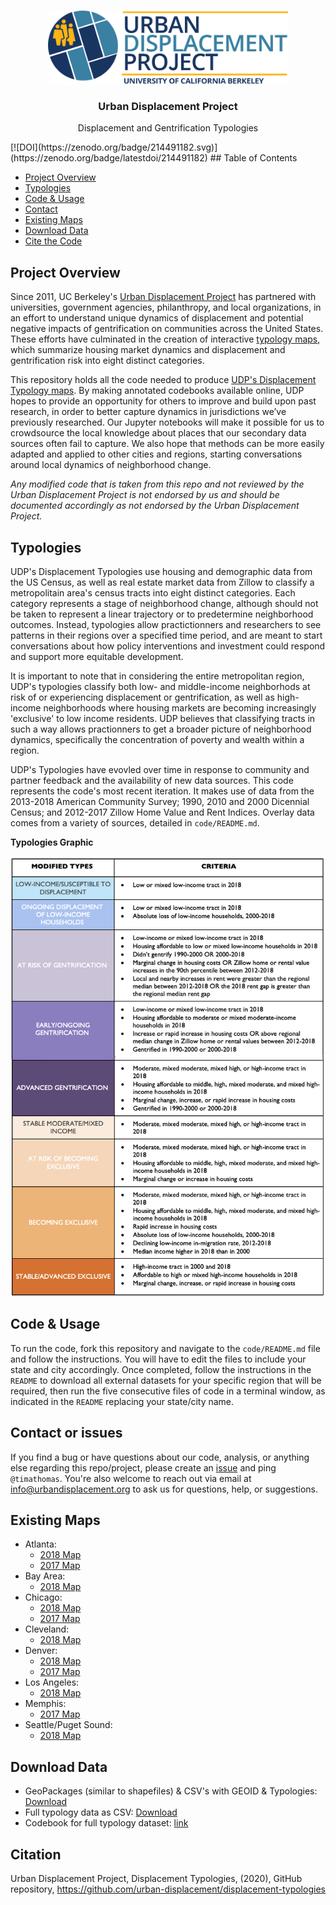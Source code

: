 
<!-- PROJECT LOGO -->
<br />
<p align="center">
  <a href='https://www.urbandisplacement.org/'>
  	<img src='.assets/images/blue_udp_logo.png' align="top" height="120">
  </a>

  <h3 align="center">Urban Displacement Project</h3>
  <p align="center"> 
  	Displacement and Gentrification Typologies
   	<br />
   </p>
</p>
[![DOI](https://zenodo.org/badge/214491182.svg)](https://zenodo.org/badge/latestdoi/214491182)
<!-- TABLE OF CONTENTS -->
## Table of Contents

* [Project Overview](#project-overview)
* [Typologies](#typologies)
* [Code & Usage](#Code-&-Usage)
* [Contact](#contact)
* [Existing Maps](#existing-maps)
* [Download Data](#download-data)
* [Cite the Code](#citation)

<!-- ABOUT THE PROJECT -->
## Project Overview

Since 2011, UC Berkeley's [Urban Displacement Project](https://urbandisplacement.org) has partnered with universities, government agencies, philanthropy, and local organizations, in an effort to understand unique dynamics of displacement and potential negative impacts of gentrification on communities across the United States.  These efforts have culminated in the creation of interactive [typology maps](https://urbandisplacement.org), which summarize housing market dynamics and displacement and gentrification risk into eight distinct categories. 
 
This repository holds all the code needed to produce [UDP's Displacement Typology maps](https://urbandisplacement.org). By making annotated codebooks available online, UDP hopes to provide an opportunity for others to improve and build upon past research, in order to better capture dynamics in jurisdictions we’ve previously researched. Our Jupyter notebooks will make it possible for us to crowdsource the local knowledge about places that our secondary data sources often fail to capture. We also hope that methods can be more easily adapted and applied to other cities and regions, starting conversations around local dynamics of neighborhood change.  
 
*Any modified code that is taken from this repo and not reviewed by the Urban Displacement Project is not endorsed by us and should be documented accordingly as not endorsed by the Urban Displacement Project.*
 
<!-- TYPOLOGIES -->
## Typologies

UDP's Displacement Typologies use housing and demographic data from the US Census, as well as real estate market data from Zillow to classify a metropolitain area's census tracts into eight distinct categories. Each category represents a stage of neighborhood change, although should not be taken to represent a linear trajectory or to predetermine neighborhood outcomes. Instead, typologies allow practictionners and researchers to see patterns in their regions over a specified time period, and are meant to start conversations about how policy interventions and investment could respond and support more equitable development.

It is important to note that in considering the entire metropolitan region, UDP's typologies classify both low- and middle-income neighborhods at risk of or experiencing displacement or gentrification, as well as high-income neighborhoods where housing markets are becoming increasingly 'exclusive' to low income residents. UDP believes that classifying tracts in such a way allows practionners to get a broader picture of neighborhood dynamics, specifically the concentration of poverty and wealth within a region. 

UDP's Typologies have evovled over time in response to community and partner feedback and the availability of new data sources. This code represents the code's most recent iteration. It makes use of data from the 2013-2018 American Community Survey; 1990, 2010 and 2000 Dicennial Census; and 2012-2017 Zillow Home Value and Rent Indices. Overlay data comes from a variety of sources, detailed in `code/README.md`.

**Typologies Graphic**

<a href='https://www.urbandisplacement.org/'><img src='.assets/images/typology_sheet_2018.png'/></a>

<!-- CODE & USAGE -->
## Code & Usage
 
To run the code, fork this repository and navigate to the `code/README.md` file and follow the instructions. You will have to edit the files to include your state and city accordingly. Once completed, follow the instructions in the `README` to download all external datasets for your specific region that will be required, then run the five consecutive files of code in a terminal window, as indicated in the `README` replacing your state/city name.
 
<!-- CONTACT -->
## Contact or issues
 
If you find a bug or have questions about our code, analysis, or anything else regarding this repo/project, please create an [issue](https://github.com/urban-displacement/displacement-typologies/issues) and ping `@timathomas`. You're also welcome to reach out via email at <info@urbandisplacement.org> to ask us for questions, help, or suggestions.
 
<!-- EXISTING MAPS -->
## Existing Maps

* Atlanta: 
  * [2018 Map](https://urban-displacement.github.io/displacement-typologies/maps/atlanta_udp.html)
  * [2017 Map](https://urban-displacement.github.io/displacement-typologies/maps/atlanta_sparcc.html)
* Bay Area: 
  * [2018 Map](https://urban-displacement.github.io/displacement-typologies/maps/sanfrancisco_udp.html)
* Chicago: 
  * [2018 Map](https://urban-displacement.github.io/displacement-typologies/maps/chicago_udp.html)
  * [2017 Map](https://urban-displacement.github.io/displacement-typologies/maps/chicago_sparcc.html)
* Cleveland: 
  * [2018 Map](https://urban-displacement.github.io/displacement-typologies/maps/cleveland_udp.html)
* Denver:
  * [2018 Map](https://urban-displacement.github.io/displacement-typologies/maps/denver_udp.html)
  * [2017 Map](https://urban-displacement.github.io/displacement-typologies/maps/denver_sparcc.html)
* Los Angeles: 
  * [2018 Map](https://urban-displacement.github.io/displacement-typologies/maps/losangeles_udp.html)
* Memphis: 
  * [2017 Map](https://urban-displacement.github.io/displacement-typologies/maps/memphis_sparcc.html)
* Seattle/Puget Sound: 
  * [2018 Map](https://urban-displacement.github.io/displacement-typologies/maps/seattle_udp.html)

<!-- DOWNLOAD DATA -->
## Download Data

* GeoPackages (similar to shapefiles) & CSV's with GEOID & Typologies: [Download](https://github.com/urban-displacement/displacement-typologies/tree/main/data/downloads_for_public)
* Full typology data as CSV: [Download](https://github.com/urban-displacement/displacement-typologies/tree/main/data/outputs/typologies)
* Codebook for full typology dataset: [link](https://github.com/urban-displacement/displacement-typologies/blob/main/data/outputs/typologies/typologies_codebook.md)

## Citation

  Urban Displacement Project, Displacement Typologies, (2020), GitHub repository, https://github.com/urban-displacement/displacement-typologies
